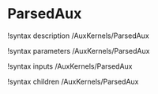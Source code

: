 <!-- MOOSE Documentation Stub: Remove this when content is added. -->

# ParsedAux
!syntax description /AuxKernels/ParsedAux

!syntax parameters /AuxKernels/ParsedAux

!syntax inputs /AuxKernels/ParsedAux

!syntax children /AuxKernels/ParsedAux
